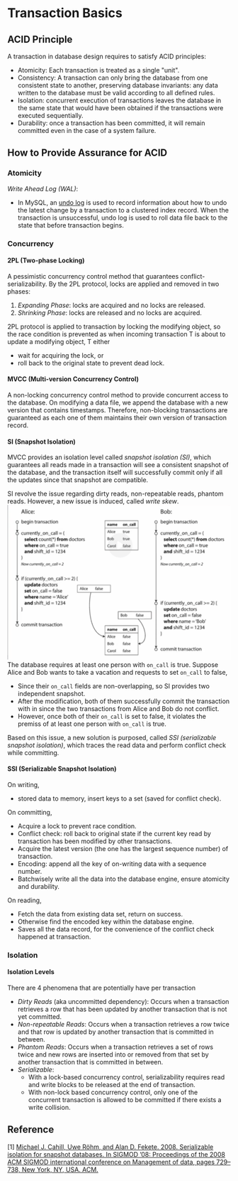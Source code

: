 # Transaction Basics
## ACID Principle
A transaction in database design requires to satisfy ACID principles:
- Atomicity: Each transaction is treated as a single "unit".
- Consistency: A transaction can only bring the database from one consistent
state to another, preserving database invariants: any data written to the
database must be valid according to all defined rules.
- Isolation: concurrent execution of transactions leaves the database in the
same state that would have been obtained if the transactions were executed
sequentially.
- Durability: once a transaction has been committed, it will remain committed
even in the case of a system failure.

## How to Provide Assurance for ACID
### Atomicity
*Write Ahead Log (WAL)*:
- In MySQL, an
[undo log](https://dev.mysql.com/doc/refman/8.0/en/innodb-undo-logs.html)
is used to record information about how to undo the latest change by a
transaction to a clustered index record. When the transaction is unsuccessful,
undo log is used to roll data file back to the state that before transaction
begins.

### Concurrency
#### 2PL (Two-phase Locking)
A pessimistic concurrency control method that guarantees 
conflict-serializability. By the 2PL protocol, locks are applied and removed 
in two phases:
1. *Expanding Phase*: locks are acquired and no locks are released.
2. *Shrinking Phase*: locks are released and no locks are acquired.

2PL protocol is applied to transaction by locking the modifying object, so 
the race condition is prevented as when incoming transaction T is about to 
update a modifying object, T either 
- wait for acquiring the lock, or 
- roll back to the original state to prevent dead lock.

#### MVCC (Multi-version Concurrency Control)
A non-locking concurrency control method to provide concurrent access to the
database. On modifying a data file, we append the database with a new version
that contains timestamps. Therefore, non-blocking transactions are guaranteed
as each one of them maintains their own version of transaction record.

#### SI (Snapshot Isolation)
MVCC provides an isolation level called *snapshot isolation (SI)*, which 
guarantees all reads made in a transaction will see a consistent snapshot of 
the database, and the transaction itself will successfully commit only if all 
the updates since that snapshot are compatible.

SI revolve the issue regarding dirty reads, non-repeatable reads, phantom 
reads. However, a new issue is induced, called *write skew*.
![Write Skew Example](./img/write-skew.png)
The database requires at least one person with `on_call` is true. Suppose Alice 
and Bob wants to take a vacation and requests to set `on_call` to false, 
- Since their `on_call` fields are non-overlapping, so SI provides two 
independent snapshot.
- After the modification, both of them successfully commit the transaction 
with in since the two transactions from Alice and Bob do not conflict.
- However, once both of their `on_call` is set to false, it violates the 
premiss of at least one person with `on_call` is true.

Based on this issue, a new solution is purposed, called *SSI (serializable 
snapshot isolation)*, which traces the read data and perform conflict check 
while committing.

#### SSI (Serializable Snapshot Isolation)
On writing,
- stored data to memory, insert keys to a set (saved for conflict check).

On committing,
- Acquire a lock to prevent race condition.
- Conflict check: roll back to original state if the current key read by 
transaction has been modified by other transactions.
- Acquire the latest version (the one has the largest sequence number) of 
transaction.
- Encoding: append all the key of on-writing data with a sequence number.
- Batchwisely write all the data into the database engine, ensure atomicity 
and durability.

On reading,
- Fetch the data from existing data set, return on success.
- Otherwise find the encoded key within the database engine.
- Saves all the data record, for the convenience of the conflict check 
happened at transaction.

### Isolation
#### Isolation Levels
There are 4 phenomena that are potentially have per transaction
- *Dirty Reads* (aka uncommitted dependency): Occurs when  a transaction
retrieves a row that has been updated by another transaction that is not yet
committed.
- *Non-repeatable Reads*: Occurs when a transaction retrieves a row twice and
that row is updated by another transaction that is committed in between.
- *Phantom Reads*: Occurs when a transaction retrieves a set of rows twice and
new rows are inserted into or removed from that set by another transaction that
is committed in between.
- *Serializable*:
  - With a lock-based concurrency control, serializability requires read and
  write blocks to be released at the end of transaction.
  - With non-lock based concurrency control, only one of the concurrent
  transaction is allowed to be committed if there exists a write collision.

## Reference 
\[1\] [Michael J. Cahill, Uwe Röhm, and Alan D. Fekete. 2008. Serializable 
isolation for snapshot databases. In SIGMOD ’08: Proceedings of the 2008 ACM 
SIGMOD international conference on Management of data, pages 729–738, New 
York, NY, USA. ACM.](https://dl.acm.org/doi/10.1145/1376616.1376690)
